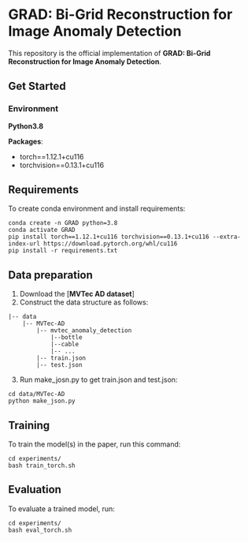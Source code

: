# GRAD: Bi-Grid Reconstruction for Image Anomaly Detection

This repository is the official implementation of **GRAD: Bi-Grid Reconstruction for Image Anomaly Detection**. 

## Get Started 
### Environment 

**Python3.8**

**Packages**:
- torch==1.12.1+cu116
- torchvision==0.13.1+cu116

## Requirements
To create conda environment and install requirements:
```setup
conda create -n GRAD python=3.8
conda activate GRAD
pip install torch==1.12.1+cu116 torchvision==0.13.1+cu116 --extra-index-url https://download.pytorch.org/whl/cu116
pip install -r requirements.txt
```

## Data preparation
1. Download the [**MVTec AD dataset**]
2. Construct the data structure as follows:
```
|-- data
    |-- MVTec-AD
        |-- mvtec_anomaly_detection
            |--bottle
            |--cable
            |-- ...
        |-- train.json
        |-- test.json
```
3. Run make_josn.py to get train.json and test.json:
```setup
cd data/MVTec-AD
python make_json.py
```

## Training
To train the model(s) in the paper, run this command:
```train
cd experiments/
bash train_torch.sh
```

## Evaluation
To evaluate a trained model, run:
```eval
cd experiments/
bash eval_torch.sh
```
